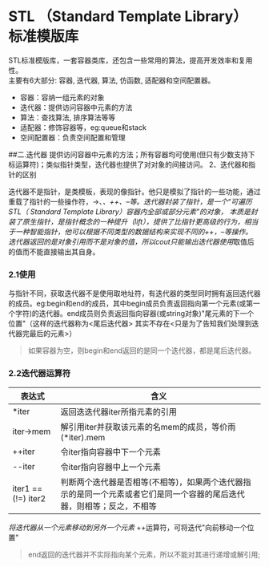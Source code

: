 # STL （Standard  Template Library） 标准模版库
STL标准模版库，一套容器类库，还包含一些常用的算法，提高开发效率和复用性。  
主要有6大部分: 容器, 迭代器, 算法, 仿函数, 适配器和空间配置器。   
+ 容器：容纳一组元素的对象
+ 迭代器：提供访问容器中元素的方法
+ 算法：查找算法, 排序算法等等
+ 适配器：修饰容器等，eg:queue和stack
+ 空间配置器：负责空间配置和管理



##二.迭代器
提供访问容器中元素的方法；所有容器均可使用(但只有少数支持下标运算符)；类似指针类型，迭代器也提供了对对象的间接访问。
2、迭代器和指针的区别

迭代器不是指针，是类模板，表现的像指针。他只是模拟了指针的一些功能，通过重载了指针的一些操作符，->、*、++、–等。迭代器封装了指针，是一个“可遍历STL（ Standard Template Library）容器内全部或部分元素”的对象， 本质是封装了原生指针，是指针概念的一种提升（lift），提供了比指针更高级的行为，相当于一种智能指针，他可以根据不同类型的数据结构来实现不同的++，–等操作。   
迭代器返回的是对象引用而不是对象的值，所以cout只能输出迭代器使用*取值后的值而不能直接输出其自身。

### 2.1使用
与指针不同，获取迭代器不是使用取地址符，有迭代器的类型同时拥有返回迭代器的成员。eg:begin和end的成员，其中begin成员负责返回指向第一个元素(或第一个字符)的迭代器。end成员则负责返回指向容器(或string对象)"尾元素的下一个位置"（这样的迭代器称为<尾后迭代器> 其实不存在<只是为了告知我们处理到迭代器完最后的元素>）      
> 如果容器为空，则begin和end返回的是同一个迭代器，都是尾后迭代器。

### 2.2迭代器运算符

| 表达式                 | 含义                                                           |   
|---------------------|--------------------------------------------------------------|
| *iter               | 返回迭迭代器iter所指元素的引用                                            |
| iter->mem           | 解引用iter并获取该元素的名mem的成员，等价雨(*iter).mem                         |
| ++iter              | 令iter指向容器中下一个元素                                              |
| --iter              | 令iter指向容器中上一个元素                                              |
| iter1 == (!=) iter2 | 判断两个迭代器是否相等(不相等)，如果两个迭代器指示的是同一个元素或者它们是同一个容器的尾后迭代器，则相等；反之，不相等 |

*将迭代器从一个元素移动到另外一个元素*
++运算符，可将迭代"向前移动一个位置"
> end返回的迭代器并不实际指向某个元素，所以不能对其进行递增或解引用;
 
